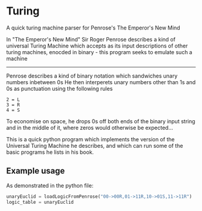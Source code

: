 # Turing
A quick turing machine parser for Penrose's The Emperor's New Mind


In "The Emperor's New Mind" Sir Roger Penrose describes a kind of universal Turing Machine which accepts as its input descriptions of other turing machines, enocded in binary - this program seeks to emulate such a machine


---


Penrose describes a kind of binary notation which sandwiches unary numbers inbetween 0s
	He then interperets unary numbers other than 1s and 0s as punctuation using the following rules

	2 = L
	3 = R
	4 = S

To economise on space, he drops 0s off both ends of the binary input string and in the middle of it, where zeros would otherwise be expected...


This is a quick python program which implements the version of the Universal Turing Machine he describes, and which can run some of the basic programs he lists in his book.


## Example usage

As demonstrated in the python file:

```python
unaryEuclid = loadLogicFromPenrose("00->00R,01->11R,10->01S,11->11R") 
logic_table = unaryEuclid

```
